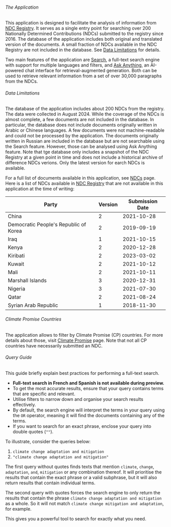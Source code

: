 ###### The Application

This application is designed to facilitate the analysis of information from [NDC Registry](https://unfccc.int/NDCREG).
It serves as a single entry point for searching over 200 Nationally Determined Contributions (NDCs) submitted to 
the registry since 2016. The database of the application includes both original and translated version of the documents.
A small fraction of NDCs available in the NDC Registry are not included in the database.
See [Data Limitations](./about#data-limitations) for details.

Two main features of the application are [Search](./), a full-text search engine with support for multiple languages 
and filters, and [Ask Anything](./ask), an AI-powered chat interface for retrieval-augmented generation. Both can be
used to retrieve relevant information from a set of over 30,000 paragraphs from the NDCs.

###### Data Limitations

The database of the application includes about 200 NDCs from the registry. The data were collected in August 2024.
While the coverage of the NDCs is almost complete, a few documents are not included in the database. In particular, the
database does not include documents originally written in Arabic or Chinese languages. A few documents were not machine-readable 
and could not be processed by the application. The documents originally written in Russian are included in the database
but are not searchable using the Search feature. However, those can be analysed using Ask Anything feature. Note that
tge database only includes a snapshot of the NDC Registry at a given point in time and does not include a historical archive
of difference NDCs verions. Only the latest version for earch NDCs is available.

For a full list of documents available in this application, see [NDCs](./ndcs) page.
Here is a list of NDCs available in [NDC Registry](https://unfccc.int/NDCREG) that are not available in this application
at the time of writing:

| Party                                 | Version | Submission Date |
|---------------------------------------|---------|-----------------|
| China                                 | 2       | 2021-10-28      |
| Democratic People's Republic of Korea | 2       | 2019-09-19      |
| Iraq                                  | 1       | 2021-10-15      |
| Kenya                                 | 2       | 2020-12-28      |
| Kiribati                              | 2       | 2023-03-02      |
| Kuwait                                | 2       | 2021-10-12      |
| Mali                                  | 2       | 2021-10-11      |
| Marshall Islands                      | 3       | 2020-12-31      |
| Nigeria                               | 3       | 2021-07-30      |
| Qatar                                 | 2       | 2021-08-24      |
| Syrian Arab Republic                  | 1       | 2018-11-30      |

###### Climate Promise Countries

The application allows to filter by Climate Promise (CP) countries.
For more details about those, visit [Climate Promise](https://climatepromise.undp.org) page.
Note that not all CP countries have necessarily submitted an NDC.

###### Query Guide

This guide briefly explain best practices for performing a full-text search.

- **Full-text search in French and Spanish is not available during preview.**
- To get the most accurate results, ensure that your query contains terms that are specific and relevant.
- Utilise filters to narrow down and organise your search results effectively. 
- By default, the search engine will interpret the terms in your query using
the `OR` operator, meaning it will find the documents containing any of the terms.
- If you want to search for an exact phrase, enclose your query into double quotes (`""`).

To illustrate, consider the queries below:

1. `climate change adaptation and mitigation`
2. `"climate change adaptation and mitigation"`

The first query without quotes finds texts that mention `climate`, `change`, `adaptation`, `and`, `mitigation` or any combination thereof.
It will prioritise the results that contain the exact phrase or a valid subphrase, but it will also
return results that contain individual terms.

The second query with quotes forces the search engine to only return the results that contain the phrase `climate change adaptation and mitigation`
as a whole. So it will not match `climate change mitigation and adaptation`, for example.

This gives you a powerful tool to search for exactly what you need.
